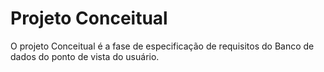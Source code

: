 # Projeto Conceitual

O projeto Conceitual é a fase de especificação de requisitos do Banco de dados do ponto de vista do usuário.